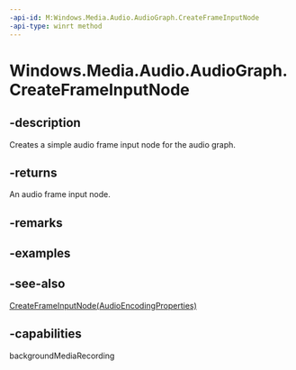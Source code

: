 ```yaml
---
-api-id: M:Windows.Media.Audio.AudioGraph.CreateFrameInputNode
-api-type: winrt method
---
```


<!-- Method syntax
public Windows.Media.Audio.AudioFrameInputNode CreateFrameInputNode()
-->

# Windows.Media.Audio.AudioGraph.CreateFrameInputNode

## -description
Creates a simple audio frame input node for the audio graph.

## -returns
An audio frame input node.

## -remarks

## -examples

## -see-also
[CreateFrameInputNode(AudioEncodingProperties)](audiograph_createframeinputnode_772246878.md)
## -capabilities
backgroundMediaRecording
